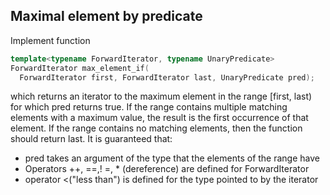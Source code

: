 ## Maximal element by predicate

Implement function
```cpp
template<typename ForwardIterator, typename UnaryPredicate>
ForwardIterator max_element_if(
  ForwardIterator first, ForwardIterator last, UnaryPredicate pred);
```
which returns an iterator to the maximum element in the range [first, last) for which pred returns true. If the range contains multiple matching elements with a maximum value, the result is the first occurrence of that element. If the range contains no matching elements, then the function should return last.
It is guaranteed that:
- pred takes an argument of the type that the elements of the range have
- Operators ++, ==,! =, * (dereference) are defined for ForwardIterator
- operator <("less than") is defined for the type pointed to by the iterator
